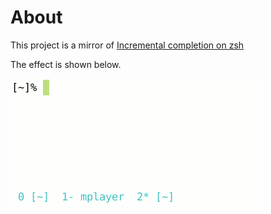 # About

This project is a mirror of [Incremental completion on zsh](https://mimosa-pudica.net/zsh-incremental.html)

The effect is shown below.

![effect](./image/effect.gif)
